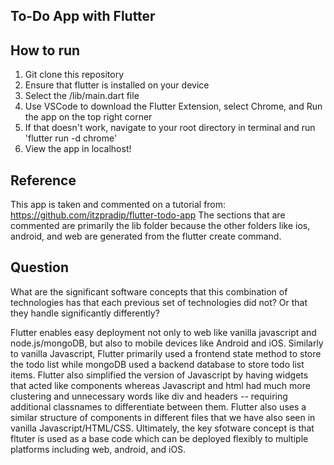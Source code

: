 ## To-Do App with Flutter

## How to run
1. Git clone this repository
2. Ensure that flutter is installed on your device
3. Select the /lib/main.dart file
4. Use VSCode to download the Flutter Extension, select Chrome, and Run the app on the top right corner
5. If that doesn't work, navigate to your root directory in terminal and run 'flutter run -d chrome'
6. View the app in localhost!

## Reference
This app is taken and commented on a tutorial from: https://github.com/itzpradip/flutter-todo-app
The sections that are commented are primarily the lib folder because the other folders like ios, android, and web are generated from the flutter create command.

## Question
What are the significant software concepts that this combination of technologies has that each previous set of technologies did not? Or that they handle significantly differently?

Flutter enables easy deployment not only to web like vanilla javascript and node.js/mongoDB, but also to mobile devices like Android and iOS. Similarly to vanilla Javascript, Flutter primarily used a frontend state method to store the todo list while mongoDB used a backend database to store todo list items. Flutter also simplified the version of Javascript by having widgets that acted like components whereas Javascript and html had much more clustering and unnecessary words like div and headers -- requiring additional classnames to differentiate between them. Flutter also uses a similar structure of components in different files that we have also seen in vanilla Javascript/HTML/CSS. Ultimately, the key sfotware concept is that fltuter is used as a base code which can be deployed flexibly to multiple platforms including web, android, and iOS.
